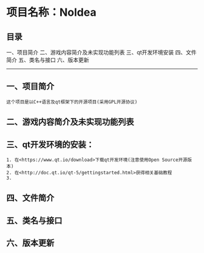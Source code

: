 # 项目名称：Noldea

## 目录

 一、项目简介
 二、游戏内容简介及未实现功能列表
 三、qt开发环境安装
 四、文件简介
 五、类名与接口
 六、版本更新

---

## 一、项目简介

    这个项目是以C++语言及qt框架下的开源项目(采用GPL开源协议)

## 二、游戏内容简介及未实现功能列表

## 三、qt开发环境的安装：

    1. 在<https://www.qt.io/download>下载qt开发环境(注意使用Open Source开源版本)
    2. 在<http://doc.qt.io/qt-5/gettingstarted.html>获得相关基础教程
    3.

## 四、文件简介

## 五、类名与接口

## 六、版本更新
